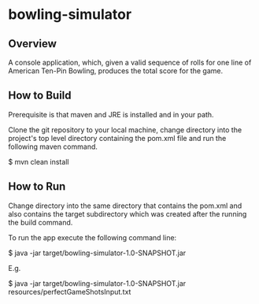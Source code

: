 # bowling-simulator

## Overview

A console application, which, given a valid sequence of rolls for one line of American Ten-Pin Bowling, produces the total score for the game.

## How to Build

Prerequisite is that maven and JRE is installed and in your path.

Clone the git repository to your local machine, change directory into the project's top level
directory containing the pom.xml file and run the following maven command.

$ mvn clean install

## How to Run

Change directory into the same directory that contains the pom.xml and also contains the target subdirectory
which was created after the running the build command.

To run the app execute the following command line:

$ java -jar target/bowling-simulator-1.0-SNAPSHOT.jar  <path to shots input file>

E.g.

$ java -jar target/bowling-simulator-1.0-SNAPSHOT.jar resources/perfectGameShotsInput.txt  


